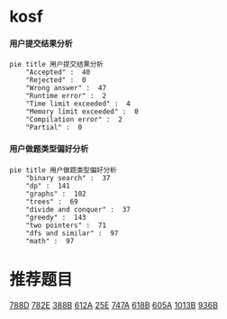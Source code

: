 # kosf

<!-- tabs:start -->



#### **用户提交结果分析**

```mermaid
pie title 用户提交结果分析
    "Accepted" :  40
    "Rejected" :  0
    "Wrong answer" :  47
    "Runtime error" :  2
    "Time limit exceeded" :  4
    "Memory limit exceeded" :  0
    "Compilation error" :  2
    "Partial" :  0
```

#### **用户做题类型偏好分析**

```mermaid
pie title 用户做题类型偏好分析
    "binary search" :  37
    "dp" :  141
    "graphs" :  102
    "trees" :  69
    "divide and conquer" :  37
    "greedy" :  143
    "two pointers" :  71
    "dfs and similar" :  97
    "math" :  97
```



<!-- tabs:end -->
# 推荐题目
[788D](https://codeforces.com/contest/788/problem/D)
[782E](https://codeforces.com/contest/782/problem/E)
[388B](https://codeforces.com/contest/388/problem/B)
[612A](https://codeforces.com/contest/612/problem/A)
[25E](https://codeforces.com/contest/25/problem/E)
[747A](https://codeforces.com/contest/747/problem/A)
[618B](https://codeforces.com/contest/618/problem/B)
[605A](https://codeforces.com/contest/605/problem/A)
[1013B](https://codeforces.com/contest/1013/problem/B)
[936B](https://codeforces.com/contest/936/problem/B)
